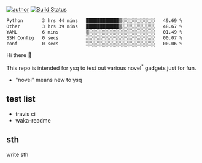 [![author](https://img.shields.io/badge/author-ysq-green)](https://github.com/Yang-Shiqin)
[![Build Status](https://app.travis-ci.com/Yang-Shiqin/testall.svg?branch=main)](https://app.travis-ci.com/Yang-Shiqin/testall)

<!--START_SECTION:waka-->

```txt
Python       3 hrs 44 mins   ████████████▒░░░░░░░░░░░░   49.69 %
Other        3 hrs 39 mins   ████████████▒░░░░░░░░░░░░   48.67 %
YAML         6 mins          ▒░░░░░░░░░░░░░░░░░░░░░░░░   01.49 %
SSH Config   0 secs          ░░░░░░░░░░░░░░░░░░░░░░░░░   00.07 %
conf         0 secs          ░░░░░░░░░░░░░░░░░░░░░░░░░   00.06 %
```

<!--END_SECTION:waka-->

Hi there 👋

This repo is intended for ysq to test out various novel<sup>*</sup> gadgets just for fun.

- "novel" means new to ysq

## test list
- travis ci
- waka-readme


## sth
write sth

